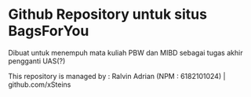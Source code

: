 # Github Repository untuk situs BagsForYou

Dibuat untuk menempuh mata kuliah PBW dan MIBD sebagai tugas akhir pengganti UAS(?)

This repository is managed by :
Ralvin Adrian (NPM : 6182101024) | github.com/xSteins
